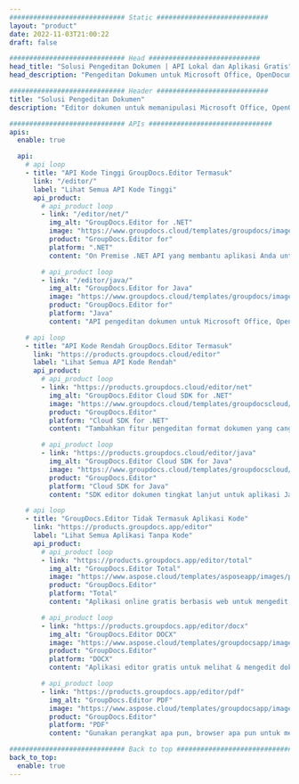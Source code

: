 ```yaml
---
############################# Static ############################
layout: "product"
date: 2022-11-03T21:00:22
draft: false

############################# Head ############################
head_title: "Solusi Pengeditan Dokumen | API Lokal dan Aplikasi Gratis"
head_description: "Pengeditan Dokumen untuk Microsoft Office, OpenDocument, PDF & Format File lainnya menggunakan API Lokal atau menggunakan Aplikasi Editor Dokumen Online."

############################# Header ############################
title: "Solusi Pengeditan Dokumen"
description: "Editor dokumen untuk memanipulasi Microsoft Office, OpenOffice, PDF, HTML, dan format file dokumen lainnya."

############################# APIs ###############################
apis:
  enable: true

  api:
    # api loop
    - title: "API Kode Tinggi GroupDocs.Editor Termasuk"
      link: "/editor/"
      label: "Lihat Semua API Kode Tinggi"
      api_product:
        # api_product loop
        - link: "/editor/net/"
          img_alt: "GroupDocs.Editor for .NET"
          image: "https://www.groupdocs.cloud/templates/groupdocs/images/product-logos/groupdocs-editor-net.png"
          product: "GroupDocs.Editor for"
          platform: ".NET"
          content: "On Premise .NET API yang membantu aplikasi Anda untuk melihat, mengedit, dan kemudian mengonversi dokumen."

        # api_product loop
        - link: "/editor/java/"
          img_alt: "GroupDocs.Editor for Java"
          image: "https://www.groupdocs.cloud/templates/groupdocs/images/product-logos/groupdocs-editor-java.png"
          product: "GroupDocs.Editor for"
          platform: "Java"
          content: "API pengeditan dokumen untuk Microsoft Office, OpenOffice, HTML, dan dokumen lain untuk dimanipulasi dalam aplikasi berbasis Java Anda."

    # api loop
    - title: "API Kode Rendah GroupDocs.Editor Termasuk"
      link: "https://products.groupdocs.cloud/editor"
      label: "Lihat Semua API Kode Rendah"
      api_product:
        # api_product loop
        - link: "https://products.groupdocs.cloud/editor/net"
          img_alt: "GroupDocs.Editor Cloud SDK for .NET"
          image: "https://www.groupdocs.cloud/templates/groupdocscloud/images/sdk/272x272/groupdocs_editor-for-net.png"
          product: "GroupDocs.Editor"
          platform: "Cloud SDK for .NET"
          content: "Tambahkan fitur pengeditan format dokumen yang canggih di aplikasi .NET menggunakan Cloud SDK untuk .NET. Mengedit dokumen MS Office, Web dan XML."

        # api_product loop
        - link: "https://products.groupdocs.cloud/editor/java"
          img_alt: "GroupDocs.Editor Cloud SDK for Java"
          image: "https://www.groupdocs.cloud/templates/groupdocscloud/images/sdk/272x272/groupdocs_editor-for-java.png"
          product: "GroupDocs.Editor"
          platform: "Cloud SDK for Java"
          content: "SDK editor dokumen tingkat lanjut untuk aplikasi Java untuk mengedit format file dokumen standar industri pada platform apa pun yang mampu memanggil REST API."

    # api loop
    - title: "GroupDocs.Editor Tidak Termasuk Aplikasi Kode"
      link: "https://products.groupdocs.app/editor"
      label: "Lihat Semua Aplikasi Tanpa Kode"
      api_product:
        # api_product loop
        - link: "https://products.groupdocs.app/editor/total"
          img_alt: "GroupDocs.Editor Total"
          image: "https://www.aspose.cloud/templates/asposeapp/images/products/logo/aspose_editor-app.png"
          product: "GroupDocs.Editor"
          platform: "Total"
          content: "Aplikasi online gratis berbasis web untuk mengedit format file populer dari Office & OpenOffice."

        # api_product loop
        - link: "https://products.groupdocs.app/editor/docx"
          img_alt: "GroupDocs.Editor DOCX"
          image: "https://www.aspose.cloud/templates/groupdocsapp/images/products/logo/groupdocs_words-app.png"
          product: "GroupDocs.Editor"
          platform: "DOCX"
          content: "Aplikasi editor gratis untuk melihat & mengedit dokumen Microsoft Word secara online."

        # api_product loop
        - link: "https://products.groupdocs.app/editor/pdf"
          img_alt: "GroupDocs.Editor PDF"
          image: "https://www.aspose.cloud/templates/groupdocsapp/images/products/logo/groupdocs_pdf-app.png"
          product: "GroupDocs.Editor"
          platform: "PDF"
          content: "Gunakan perangkat apa pun, browser apa pun untuk melihat atau mengedit dokumen PDF dan XPS."

############################# Back to top ###############################
back_to_top:
  enable: true
---
```


